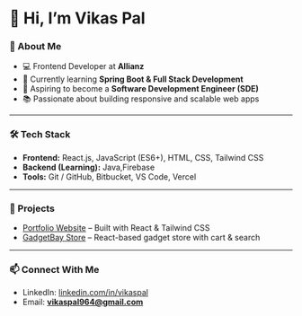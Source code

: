 # 👋 Hi, I’m Vikas Pal  

### 🚀 About Me  
- 💻 Frontend Developer at **Allianz**  
- 🌱 Currently learning **Spring Boot & Full Stack Development**  
- 🎯 Aspiring to become a **Software Development Engineer (SDE)**  
- 📚 Passionate about building responsive and scalable web apps  

---

### 🛠 Tech Stack  
- **Frontend:** React.js, JavaScript (ES6+), HTML, CSS, Tailwind CSS  
- **Backend (Learning):** Java,Firebase  
- **Tools:** Git / GitHub, Bitbucket, VS Code, Vercel  

---

### 📌 Projects  
- [Portfolio Website](https://github.com/pal-vikas/Portfolio-App) – Built with React & Tailwind CSS  
- [GadgetBay Store](https://github.com/pal-vikas/GadgetBay-store) – React-based gadget store with cart & search  

---

### 📫 Connect With Me  
- LinkedIn: [linkedin.com/in/vikaspal](https://linkedin.com/in/vikaspal)  
- Email: **vikaspal964@gmail.com**  



